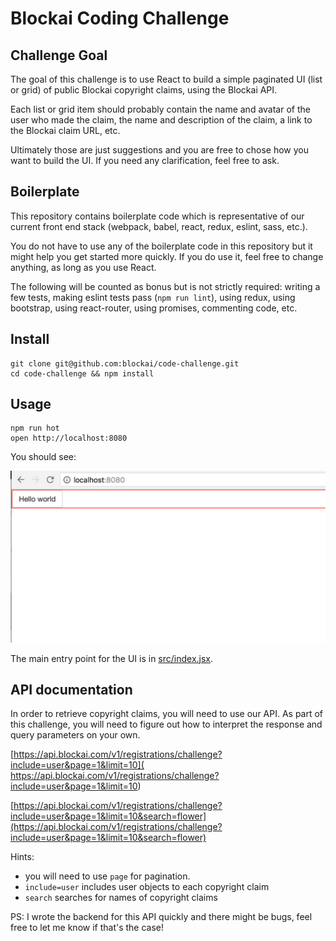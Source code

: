 # Blockai Coding Challenge

## Challenge Goal

The goal of this challenge is to use React to build a simple paginated
UI (list or grid) of public Blockai copyright claims, using the Blockai
API.

Each list or grid item should probably contain the name and avatar of
the user who made the claim, the name and description of the claim, a
link to the Blockai claim URL, etc.

Ultimately those are just suggestions and you are free to chose how you
want to build the UI. If you need any clarification, feel free to ask.

## Boilerplate

This repository contains boilerplate code which is representative of our
current front end stack (webpack, babel, react, redux, eslint, sass,
etc.).

You do not have to use any of the boilerplate code in this repository
but it might help you get started more quickly. If you do use it, feel
free to change anything, as long as you use React.

The following will be counted as bonus but is not strictly required:
writing a few tests, making eslint tests pass (`npm run lint`), using
redux, using bootstrap, using react-router, using promises, commenting
code, etc.

## Install

```
git clone git@github.com:blockai/code-challenge.git
cd code-challenge && npm install
```

## Usage

```
npm run hot
open http://localhost:8080
```

You should see:

![screenshot](./boilerplate.png)

The main entry point for the UI is in [src/index.jsx](./src/index.jsx).

## API documentation

In order to retrieve copyright claims, you will need to use our API. As
part of this challenge, you will need to figure out how to interpret the
response and query parameters on your own.

[https://api.blockai.com/v1/registrations/challenge?include=user&page=1&limit=10](
https://api.blockai.com/v1/registrations/challenge?include=user&page=1&limit=10)

[https://api.blockai.com/v1/registrations/challenge?include=user&page=1&limit=10&search=flower](https://api.blockai.com/v1/registrations/challenge?include=user&page=1&limit=10&search=flower)

Hints:

- you will need to use `page` for pagination.
- `include=user` includes user objects to each copyright claim
- `search` searches for names of copyright claims

PS: I wrote the backend for this API quickly and there might be bugs,
feel free to let me know if that's the case!
